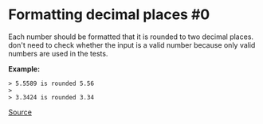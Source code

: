 # Formatting decimal places #0

Each number should be formatted that it is rounded to two decimal places. 
don't need to check whether the input is a valid number because only valid
numbers are used in the tests.

**Example:**

```text
> 5.5589 is rounded 5.56   
>
> 3.3424 is rounded 3.34
```

[Source](https://www.codewars.com/kata/5641a03210e973055a00000d/train/python)